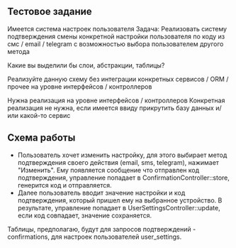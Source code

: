 
## Тестовое задание

Имеется система настроек пользователя
Задача: Реализовать систему подтверждения смены конкретной настройки пользователя по коду из смс / email / telegram с возможностью выбора пользователем другого метода

Какие вы выделили бы слои, абстракции, таблицы?

Реализуйте данную схему без интеграции конкретных сервисов / ORM / прочее на уровне интерфейсов / контроллеров

Нужна реализация на уровне интерфейсов / контроллеров
Конкретная реализация не нужна, если имеется ввиду прикрутить базу данных и/или какой-то сервис


## Схема работы

- Пользователь хочет изменить настройку, для этого выбирает метод подтверждения своего действия (email, sms, telegram), нажимает "Изменить". Ему появляется сообщение что отправлен код подтверждения, 
управление попадает в ConfirmationController::store, генерится код и отправляется. 
- Далее пользователь вводит значение настройки и код подтверждения, который пришел ему на выбранное устройство.
В результате, управление попадает в UserSettingsController::update, если код совпадает, значение сохраняется.

Таблицы, предполагаю, будут для запросов подтверждений - confirmations, для настроек пользователей user_settings.
